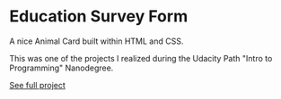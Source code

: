 # Education Survey Form

A nice Animal Card built within HTML and CSS.

This was one of the projects I realized during the Udacity Path "Intro to Programming" Nanodegree.

[See full project](https://albchia.github.io/Education-Survey-Form/)
